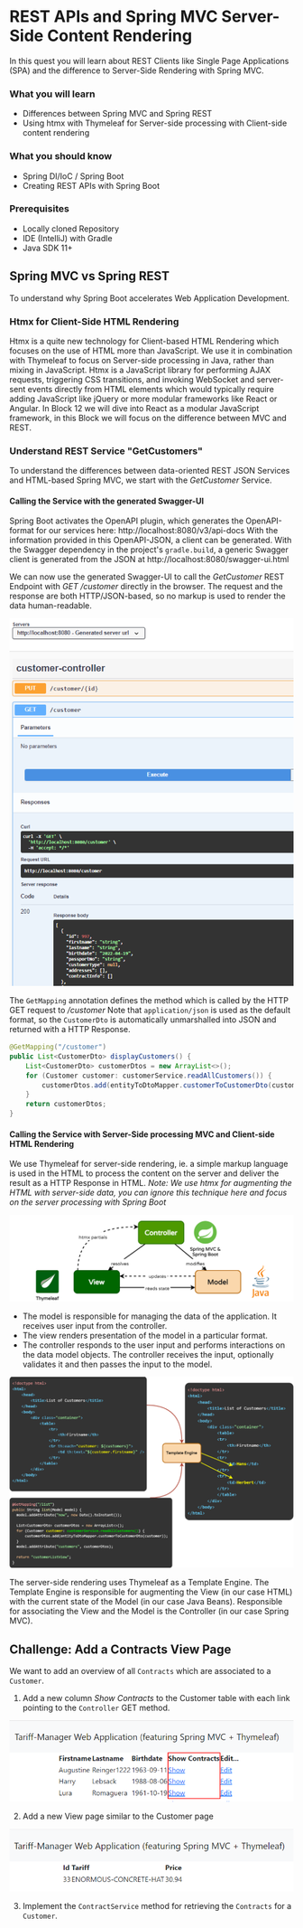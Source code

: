 # REST APIs and Spring MVC Server-Side Content Rendering

In this quest you will learn about REST Clients like Single Page Applications (SPA) and the difference to Server-Side Rendering with Spring MVC. 

### What you will learn

* Differences between Spring MVC and Spring REST
* Using htmx with Thymeleaf for Server-side processing with Client-side content rendering

### What you should know

* Spring DI/IoC / Spring Boot
* Creating REST APIs with Spring Boot

### Prerequisites

* Locally cloned Repository
* IDE (IntelliJ) with Gradle
* Java SDK 11+

## Spring MVC vs Spring REST

To understand why Spring Boot accelerates Web Application Development.

### Htmx for Client-Side HTML Rendering

Htmx is a quite new technology for Client-based HTML Rendering which focuses on the use of HTML more than JavaScript. We use it in combination with Thymeleaf to focus on Server-side processing in Java, rather than mixing in JavaScript.
Htmx is a JavaScript library for performing AJAX requests, triggering CSS transitions, and invoking WebSocket and server-sent events directly from HTML elements which would typically require adding JavaScript like jQuery or more modular frameworks like React or Angular.
In Block 12 we will dive into React as a modular JavaScript framework, in this Block we will focus on the difference between MVC and REST.

### Understand REST Service "GetCustomers"

To understand the differences between data-oriented REST JSON Services and HTML-based Spring MVC, we start with the *GetCustomer* Service.

#### Calling the Service with the generated Swagger-UI

Spring Boot activates the OpenAPI plugin, which generates the OpenAPI-format for our services here: http://localhost:8080/v3/api-docs
With the information provided in this OpenAPI-JSON, a client can be generated. With the Swagger dependency in the project's `gradle.build`, a generic Swagger client is generated from the JSON at http://localhost:8080/swagger-ui.html

We can now use the generated Swagger-UI to call the *GetCustomer* REST Endpoint with *GET /customer* directly in the browser. The request and the response are both HTTP/JSON-based, so no markup is used to render the data human-readable.

![img.png](../../../docs/img/get_cust_rest.png)

The `GetMapping` annotation defines the method which is called by the HTTP GET request to */customer* 
Note that `application/json` is used as the default format, so the `CustomerDto` is automatically unmarshalled into JSON and returned with a HTTP Response.

```java
@GetMapping("/customer")
public List<CustomerDto> displayCustomers() {
    List<CustomerDto> customerDtos = new ArrayList<>();
    for (Customer customer: customerService.readAllCustomers()) {
        customerDtos.add(entityToDtoMapper.customerToCustomerDto(customer));
    }
    return customerDtos;
}
```

#### Calling the Service with Server-Side processing MVC and Client-side HTML Rendering

We use Thymeleaf for server-side rendering, ie. a simple markup language is used in the HTML to process the content on the server and deliver the result as a HTTP Response in HTML.
_Note: We use htmx for augmenting the HTML with server-side data, you can ignore this technique here and focus on the server processing with Spring Boot_

![](../../../docs/img/thymeleaf_htmx_mvc.png)

* The model is responsible for managing the data of the application. It receives user input from the controller.
* The view renders presentation of the model in a particular format.
* The controller responds to the user input and performs interactions on the data model objects. The controller receives the input, optionally validates it and then passes the input to the model.

![](../../../docs/img/thymeleaf_htmx.png)

The server-side rendering uses Thymeleaf as a Template Engine. The Template Engine is responsible for augmenting the View (in our case HTML) with the current state of the Model (in our case Java Beans). Responsible for associating the View and the Model is the Controller (in our case Spring MVC).

## Challenge: Add a Contracts View Page

We want to add an overview of all `Contracts` which are associated to a `Customer`.

1. Add a new column *Show Contracts* to the Customer table with each link pointing to the `Controller` GET method.

![](../../../docs/img/contractsListView.png)

2. Add a new View page similar to the Customer page

![](../../../docs/img/contractsDetailsView.png)

3. Implement the `ContractService` method for retrieving the `Contracts` for a `Customer`.